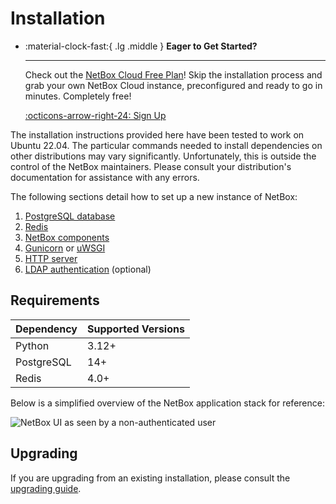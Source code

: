 # Installation

<div class="grid cards" markdown>

-   :material-clock-fast:{ .lg .middle } __Eager to Get Started?__

    ---

    Check out the [NetBox Cloud Free Plan](https://netboxlabs.com/free-netbox-cloud/)! Skip the installation process and grab your own NetBox Cloud instance, preconfigured and ready to go in minutes. Completely free!

    [:octicons-arrow-right-24: Sign Up](https://signup.netboxlabs.com/)

</div>

The installation instructions provided here have been tested to work on Ubuntu 22.04. The particular commands needed to install dependencies on other distributions may vary significantly. Unfortunately, this is outside the control of the NetBox maintainers. Please consult your distribution's documentation for assistance with any errors.

The following sections detail how to set up a new instance of NetBox:

1. [PostgreSQL database](1-postgresql.md)
1. [Redis](2-redis.md)
3. [NetBox components](3-netbox.md)
4. [Gunicorn](4a-gunicorn.md) or [uWSGI](4b-uwsgi.md)
5. [HTTP server](5-http-server.md)
6. [LDAP authentication](6-ldap.md) (optional)

## Requirements

| Dependency | Supported Versions |
|------------|--------------------|
| Python     | 3.12+              |
| PostgreSQL | 14+                |
| Redis      | 4.0+               |

Below is a simplified overview of the NetBox application stack for reference:

![NetBox UI as seen by a non-authenticated user](../media/installation/netbox_application_stack.png)

## Upgrading

If you are upgrading from an existing installation, please consult the [upgrading guide](upgrading.md).
